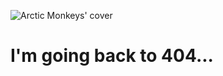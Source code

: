 ![Arctic Monkeys' cover](https://upload.wikimedia.org/wikipedia/en/a/ae/Favourite_Worst_Nightmare.jpg "optional")
# I'm going back to **404**...